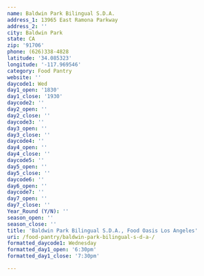 ```yaml
---
name: Baldwin Park Bilingual S.D.A.
address_1: 13965 East Ramona Parkway
address_2: ''
city: Baldwin Park
state: CA
zip: '91706'
phone: (626)338-4828
latitude: '34.085323'
longitude: '-117.969546'
category: Food Pantry
website: ''
daycode1: Wed
day1_open: '1830'
day1_close: '1930'
daycode2: ''
day2_open: ''
day2_close: ''
daycode3: ''
day3_open: ''
day3_close: ''
daycode4: ''
day4_open: ''
day4_close: ''
daycode5: ''
day5_open: ''
day5_close: ''
daycode6: ''
day6_open: ''
daycode7: ''
day7_open: ''
day7_close: ''
Year_Round (Y/N): ''
season_open: ''
season_close: ''
title: 'Baldwin Park Bilingual S.D.A., Food Oasis Los Angeles'
uri: /food-pantry/baldwin-park-bilingual-s-d-a-/
formatted_daycode1: Wednesday
formatted_day1_open: '6:30pm'
formatted_day1_close: '7:30pm'

---
```

